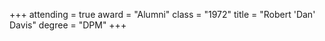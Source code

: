 +++
attending  = true
award      = "Alumni"
class      = "1972"
title      = "Robert 'Dan' Davis"
degree     = "DPM"
+++
